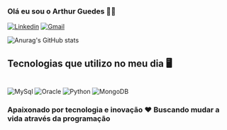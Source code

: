 ### Olá eu sou o Arthur Guedes 🙋‍♂️

[![Linkedin](https://img.shields.io/badge/LinkedIn-0077B5?style=for-the-badge&logo=linkedin&logoColor=white)](https://www.linkedin.com/in/arthur-guedes-1134011a0/)
[![Gmail](https://img.shields.io/badge/Gmail-D14836?style=for-the-badge&logo=gmail&logoColor=white)](guedesbarroco@gmail.com)

![Anurag's GitHub stats](https://github-readme-stats.vercel.app/api?username=noguedes&theme=github_dark&icons=true)

## Tecnologias que utilizo no meu dia 🖥️ 

<div style="display: inline_block"><br/>
    <img aligb="center" alt="MySql" src="https://img.shields.io/badge/MySQL-00000F?style=for-the-badge&logo=mysql&logoColor=white">
    <img aligb="center" alt="Oracle" src="https://img.shields.io/badge/Oracle-F80000?style=for-the-badge&logo=Oracle&logoColor=white">
    <img aligb="center" alt="Python" src="https://img.shields.io/badge/Python-FFD43B?style=for-the-badge&logo=python&logoColor=blue">
    <img aligb="center" alt="MongoDB" src="https://img.shields.io/badge/MongoDB-4EA94B?style=for-the-badge&logo=mongodb&logoColor=white">
</div>

### Apaixonado por tecnologia e inovação ❤️ Buscando mudar a vida através da programação
